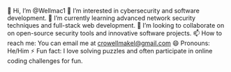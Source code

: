 👋 Hi, I’m @Wellmac1
👀 I’m interested in cybersecurity and software development.
🌱 I’m currently learning advanced network security techniques and full-stack web development.
💞️ I’m looking to collaborate on on open-source security tools and innovative software projects.
📫 How to reach me: You can email me at crowellmakel@gmail.com
😄 Pronouns: He/Him
⚡ Fun fact: I love solving puzzles and often participate in online coding challenges for fun.
